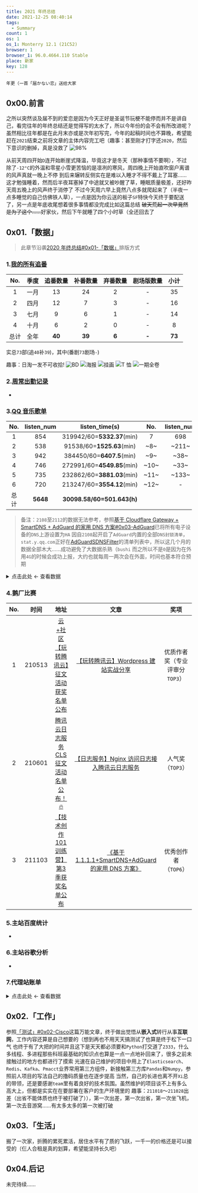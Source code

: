 ```yaml
---
title: 2021 年终总结
date: 2021-12-25 08:40:14
tags:
  - Summary
count: 1
os: 1
os_1: Monterry 12.1 (21C52)
browser: 1
browser_1: 96.0.4664.110 Stable
place: 新家
key: 128
---
```

    年更（一首「届かない恋」送给大家
<!-- more -->
## 0x00.前言
之所以突然谈及届不到的爱恋是因为今天正好是圣诞节<span title="你知道的太多了" class="heimu">玩梗不能停而并不是讲自己</span>，看完往年的年终总结还是觉得写的太水了，所以今年份的会不会有所改进呢？
虽然相比往年都是在此月末亦或是次年初写完，今年的起稿时间也不算晚，希望能赶在`2021`结束之前将文章的主体内容完工吧（趣事：<span title="你知道的太多了" class="heimu">甚至刚才打字还`2020`，然后下意识的删掉，真是没救了</span>
![98%](https://i1.yuangezhizao.cn/macOS/20211225092105.png!webp)

从前天周四开始`D`连开始断崖式降温，毕竟这才是冬天（那种事情不要啊），不过除了`-12°C`的外温和零星小雪更苦恼的是凛冽的寒风，周四晚上开始直吹窗户离谱的风声真就一晚上不停
到后来辗转反侧实在是难以入睡才不得不戴上了耳塞……这才勉强睡着，然而后半夜耳塞掉了中途就又被吵醒了草，睡眠质量极差，还好昨天周五晚上的风声终于消停了
不过今天周六早上竟然八点多就爬起来了（<span title="你知道的太多了" class="heimu">半夜一点多睡觉的自己仿佛铁人草</span>），一点是因为你云送的板子`SF`特快今天终于要配送了，另一点是年底收尾想着很多事情都没完成比如这篇总结
~~破天荒起一次早竟然是为了这个……~~好家伙，然后下午就睡了四个小时草（全还回去了

## 0x01.「数据」
> 此章节沿袭[2020 年终总结#0x01-「数据」](./2020.html#0x01-「数据」)排版方式
### 1.[我的所有追番](https://bgmlist.yuangezhizao.cn)
No. | 季度 | 追番数量 | 补番数量 | 弃番数量 | 剧场版数量 | 小计
:---: | :---: | :---: | :---: | :---:| :---: | :---:
1 | 一月 | 13 | 24 | 2 | - | 35
2 | 四月 | 12 | 7 | 3 | - | 16
3 | 七月 | 9 | 6 | 1 | - | 14
4 | 十月 | 6 | 2 | 0 | - | 8
总计 | 全年 | **40** | **39** | **6** | **-** | **73**

实总`73`部(追`40`补`39`)，其中(番剧`73`剧场`-`)

趣事：日淘一发不可收拾!
![BD](https://i1.yuangezhizao.cn/macOS/20211225232335.png!webp)
![海报](https://i1.yuangezhizao.cn/macOS/20211225232446.png!webp)
![挂画](https://i1.yuangezhizao.cn/macOS/20211225233254.png!webp)
![T 恤](https://i1.yuangezhizao.cn/macOS/20211225234614.png!webp)
![一期全卷](https://i1.yuangezhizao.cn/macOS/20211225235543.png!webp)

### 2.[周常出勤记录](https://maimai.yuangezhizao.cn)
-

### 3.[QQ 音乐歌单](https://y.qq.com/n/yqq/playlist/3169160172.html)
No. | listen_num | listen_time(s) | No. | listen_num | listen_time(s)
:---: | :---: | :---: | :---: | :---: | :---:
1 | 854 | 319942/60=**5332.37**(min) | 7 | 698 | 178780/60=**2979.67**(min) | 
2 | 538 | 91538/60=**1525.63**(min) | ~8~ | ~211~ | ~~52462/60=**874.37**(min)~~
3 | 942 | 384450/60=**6407.5**(min) | ~9~ | ~38~ | ~~19075/60=**317.92**(min)~~
4 | 746 | 272991/60=**4549.85**(min) | ~10~ | ~33~ | ~~13112/60=**218.53**(min)~~
5 | 735 | 232862/60=**3881.03**(min) | ~11~ | ~133~ | ~~27456/60=**457.6**(min)~~
6 | 720 | 213247/60=**3554.12**(min) | ~12~ | - | -
总计 | **5648** | **30098.58/60=501.643(h)**

> 备注：`2108`至`2112`的数据无法参考，参照[基于 Cloudflare Gateway + SmartDNS + AdGuard 的家用 DNS 方案#0x03-AdGuard](../python/Cloudflare/Gateway.html#0x03-AdGuard)已将所有电子设备的`DNS`上游设置为`HA`
因自`2108`起开启了`AdGuard`内置的全部`DNS封锁清单`，`stat.y.qq.com`正好在[AdGuardSDNSFilter](https://github.com/AdguardTeam/AdGuardSDNSFilter)的清单列表中，所以这几个月的数据全部木大……成功避免了大数据杀熟（`bushi`
而之所以不是`0`是因为在外用`4G`的时候会成功上报，大约也就每周一两次会在外面，时间也基本符合预期

<details><summary>点击此处 ← 查看数据</summary>

![filter.txt](https://i1.yuangezhizao.cn/macOS/20211225212229.png!webp)

解决方法自然是在`自定义过滤规则`里放行`@@||stat.y.qq.com^$important`，保证`QQ 音乐`听歌月报数据可以正确生成（可惜木大的这五个月没了就是没了
![查询日志](https://i1.yuangezhizao.cn/macOS/20211225213058.png!webp)

</details>

### 4.鹅厂比赛
No. | 时间 | 地址 | 文章 | 奖项
:---: | :---: | :---: | :---: | :---:
1 | 210513 | [云+社区【玩转腾讯云】征文活动获奖名单公布](https://web.archive.org/web/20211225145618/https://cloud.tencent.com/developer/article/1823090) | [【玩转腾讯云】Wordpress 建站实战分享](https://cloud.tencent.com/developer/article/1820772) | 优质作者奖（专业评审分 `TOP3`）
2 | 210601 | [腾讯云日志服务CLS征文活动名单公布！🔥](https://web.archive.org/web/20211225145953/https://cloud.tencent.com/developer/article/1830795) | [【日志服务】Nginx 访问日志接入腾讯云日志服务](https://cloud.tencent.com/developer/article/1820785) | 人气奖（`TOP3`）
3 | 211103 | [【技术创作101训练营】第3季获奖名单公布](https://web.archive.org/web/20211225144633/https://cloud.tencent.com/developer/article/1896650) | [《基于 1.1.1.1+SmartDNS+AdGuard 的家用 DNS 方案》](https://cloud.tencent.com/developer/video/25801) | 优秀创作者（`TOP6`）

### 5.主站百度统计
-

### 6.主站谷歌分析
-

### 7.代理站账单

<details><summary>点击此处 ← 查看数据</summary>

![2101-02](https://i1.yuangezhizao.cn/macOS/QQ20211225-213723@2x.png!webp)
![2103-04](https://i1.yuangezhizao.cn/macOS/QQ20211225-214053@2x.png!webp)
![2105-06](https://i1.yuangezhizao.cn/macOS/QQ20211225-214145@2x.png!webp)
![2107-08](https://i1.yuangezhizao.cn/macOS/QQ20211225-214212@2x.png!webp)
![2109-10](https://i1.yuangezhizao.cn/macOS/QQ20211225-214235@2x.png!webp)

</details>

## 0x02.「工作」
参照[「测试」#0x02-Cisco](../works/ALSI/test.html#0x02-Cisco)这篇万能文章，终于做出觉悟从**嵌入式**转行从事**互联网**，工作内容还算是自己想要的（想到再也不用天天搞测试了也算是终于松下一口气
也终于有了大把的时间并且这下是天天都必须要和`Python`打交道了`2333`，什么多线程、多进程那些科班最基础的知识点也算是一点一点地补回来了，很多之前未接触过的地方也都进行了摸索
光速在自己维护的项目中用上了`Elasticsearch`、`Redis`、`Kafka`、`Pmacct`业界常用第三方组件，新接触第三方库`Pandas`和`Numpy`，参照前人项目的写法自己的撸码质量也在逐步提高
当然，自己的长进也离不开`Xi`总的带领，还是要感谢`team`里有着良好的技术氛围。虽然维护的项目谈不上有多么高大上，但都是实实在在要部署在客户的生产环境里的
趣事：`211018`～`211028`出差（<span title="你知道的太多了" class="heimu">出省不能体质也终于被打破了）</span>），第一次出差，第一次出省，第一次坐飞机，第一次去音游窝……有太多太多的第一次被打破

## 0x03.「生活」
搬了一次家，折腾的累死累活，居住水平有了质的飞跃，一千一的价格还是可以接受的（仨人合租是真的划算，希望能坚持长久吧）

## 0x04.后记
未完待续……